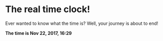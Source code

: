 # The real time clock!

Ever wanted to know what the time is? Well, your journey is about to end!

**The time is Nov 22, 2017, 16:29**
